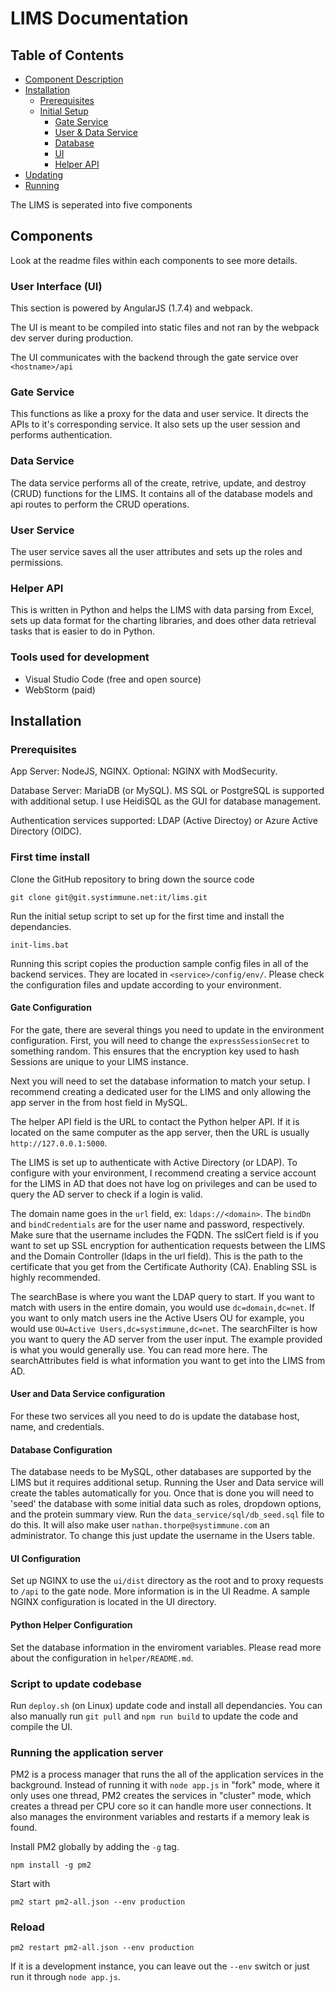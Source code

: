 # LIMS Documentation

## Table of Contents

- [Component Description](#components)
- [Installation](#installation)
  - [Prerequisites](#prerequisites)
  - [Initial Setup](#first%20time%20install)
    - [Gate Service](#gate%20service)
    - [User & Data Service](#user%20and%20data%20service%20configuration)
    - [Database](#database%20configuration)
    - [UI](#ui%20configuration)
    - [Helper API](#python%20helper%20configuration)
- [Updating](#script%20to%20update%20codebase)
- [Running](#running%20the%20application%20server)

The LIMS is seperated into five components

## Components

Look at the readme files within each components to see more details.

### User Interface (UI)

This section is powered by AngularJS (1.7.4) and webpack.

The UI is meant to be compiled into static files and not ran by the webpack dev server during production.

The UI communicates with the backend through the gate service over ```<hostname>/api```

### Gate Service

This functions as like a proxy for the data and user service. It directs the APIs to it's corresponding service. It also sets up the user session and performs authentication.

### Data Service

The data service performs all of the create, retrive, update, and destroy (CRUD) functions for the LIMS. It contains all of the database models and api routes to perform the CRUD operations.

### User Service

The user service saves all the user attributes and sets up the roles and permissions.

### Helper API

This is written in Python and helps the LIMS with data parsing from Excel, sets up data format for the charting libraries, and does other data retrieval tasks that is easier to do in Python.

### Tools used for development

- Visual Studio Code (free and open source)
- WebStorm (paid)

## Installation

### Prerequisites

App Server: NodeJS, NGINX. Optional: NGINX with ModSecurity.

Database Server: MariaDB (or MySQL). MS SQL or PostgreSQL is supported with additional setup. I use HeidiSQL as the GUI for database management.

Authentication services supported: LDAP (Active Directoy) or Azure Active Directory (OIDC).

### First time install

Clone the GitHub repository to bring down the source code

```git clone git@git.systimmune.net:it/lims.git```

Run the initial setup script to set up for the first time and install the dependancies.

```init-lims.bat```

Running this script copies the production sample config files in all of the backend services. They are located in ```<service>/config/env/```. Please check the configuration files and update according to your environment.

#### Gate Configuration

For the gate, there are several things you need to update in the environment configuration. First, you will need to change the ```expressSessionSecret``` to something random. This ensures that the encryption key used to hash Sessions are unique to your LIMS instance. 

Next you will need to set the database information to match your setup. I recommend creating a dedicated user for the LIMS and only allowing the app server in the from host field in MySQL.

The helper API field is the URL to contact the Python helper API. If it is located on the same computer as the app server, then the URL is usually ```http://127.0.0.1:5000```. 

The LIMS is set up to authenticate with Active Directory (or LDAP). To configure with your environment, I recommend creating a service account for the LIMS in AD that does not have log on privileges and can be used to query the AD server to check if a login is valid. 

The domain name goes in the ```url``` field, ex: ```ldaps://<domain>```. The     ```bindDn``` and ```bindCredentials``` are for the user name and password, respectively. Make sure that the username includes the FQDN. The sslCert field is if you want to set up SSL encryption for authentication requests between the LIMS and the Domain Controller (ldaps in the url field). This is the path to the certificate that you get from the Certificate Authority (CA). Enabling SSL is highly recommended.

The searchBase is where you want the LDAP query to start. If you want to match with users in the entire domain, you would use ```dc=domain,dc=net```. If you want to only match users ine the Active Users OU for example, you would use ```OU=Active Users,dc=systimmune,dc=net```. The searchFilter is how you want to query the AD server from the user input. The example provided is what you would generally use. You can read more here. The searchAttributes field is what information you want to get into the LIMS from AD.

#### User and Data Service configuration

For these two services all you need to do is update the database host, name, and credentials.

#### Database Configuration

The database needs to be MySQL, other databases are supported by the LIMS but it requires additional setup. Running the User and Data service will create the tables automatically for you. Once that is done you will need to 'seed' the database with some initial data such as roles, dropdown options, and the protein summary view. Run the ```data_service/sql/db_seed.sql``` file to do this. It will also make user ```nathan.thorpe@systimmune.com``` an administrator. To change this just update the username in the Users table.

#### UI Configuration

Set up NGINX to use the ```ui/dist``` directory as the root and to proxy requests to ```/api``` to the gate node. More information is in the UI Readme. A sample NGINX configuration is located in the UI directory.

#### Python Helper Configuration

Set the database information in the enviroment variables. Please read more about the configuration in ```helper/README.md```.

### Script to update codebase

Run ```deploy.sh``` (on Linux) update code and install all dependancies. You can also manually run ```git pull``` and ```npm run build``` to update the code and compile the UI.

### Running the application server

PM2 is a process manager that runs the all of the application services in the background. Instead of running it with ```node app.js``` in "fork" mode, where it only uses one thread, PM2 creates the services in "cluster" mode, which creates a thread per CPU core so it can handle more user connections. It also manages the environment variables and restarts if a memory leak is found.

Install PM2 globally by adding the ```-g``` tag.

```npm install -g pm2```

Start with

```pm2 start pm2-all.json --env production```

### Reload

```pm2 restart pm2-all.json --env production```

If it is a development instance, you can leave out the ```--env``` switch or just run it through ```node app.js```.